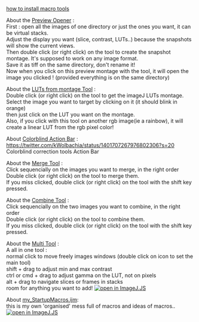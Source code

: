 [how to install macro tools](https://imagej.nih.gov/ij/docs/guide/146-20.html)

About the [Preview Opener](https://github.com/kwolbachia/Imagej-macro-addiction/blob/main/Preview%20Opener.ijm) :   
First : open all the images of one directory or just the ones you want, it can be virtual stacks.  
Adjust the display you want (slice, contrast, LUTs..) because the snapshots will show the current views.   
Then double click (or right click) on the tool to create the snapshot montage. It's supposed to work on any image format.    
Save it as tiff on the same directory, don't rename it!    
Now when you click on this preview montage with the tool, it will open the image you clicked ! (provided everything is on the same directory)   

About the [LUTs from montage Tool](https://github.com/kwolbachia/Imagej-macro-addiction/blob/main/LUTs_from_montage.ijm) :    
Double click (or right click) on the tool to get the imageJ LUTs montage.    
Select the image you want to target by clicking on it (it should blink in orange)     
then just click on the LUT you want on the montage.     
Also, if you click with this tool on another rgb image(ie a rainbow), it will create a linear LUT from the rgb pixel color!   

About [Colorblind Action Bar](https://github.com/kwolbachia/Imagej-macro-addiction/tree/main/Colorblind%20Bar) : 
<https://twitter.com/kWolbachia/status/1401707267976802306?s=20>     
Colorblind correction tools Action Bar

About the [Merge Tool](https://github.com/kwolbachia/Imagej-macro-addiction/blob/main/Merge%20Tool.ijm) :    
Click sequencially on the images you want to merge, in the right order     
Double click (or right click) on the tool to merge them.     
If you miss clicked, double click (or right click) on the tool with the shift key pressed.

About the [Combine Tool](https://github.com/kwolbachia/Imagej-macro-addiction/blob/main/Combine%20tool.ijm) :    
Click sequencially on the two images you want to combine, in the right order     
Double click (or right click) on the tool to combine them.     
If you miss clicked, double click (or right click) on the tool with the shift key pressed.   

About the [Multi Tool](https://github.com/kwolbachia/Imagej-macro-addiction/blob/main/multi_Tool.ijm) :   
A all in one tool :  
normal click to move freely images windows (double click on icon to set the main tool)        
shift + drag to adjust min and max contrast     
ctrl or cmd + drag to adjust gamma on the LUT, not on pixels    
alt + drag to navigate slices or frames in stacks      
room for anything you want to add!
[![open in ImageJ.JS](https://ij.imjoy.io/assets/badge/open-in-imagej-js-badge.svg)](https://ij.imjoy.io/?open=https://raw.githubusercontent.com/kwolbachia/Imagej-macro-addiction/main/multi_Tool.ijm)

About [my_StartupMacros.ijm](https://github.com/kwolbachia/Imagej-macro-addiction/blob/main/my_startupMacro.ijm):    
this is my own 'organised' mess full of macros and ideas of macros..
[![open in ImageJ.JS](https://ij.imjoy.io/assets/badge/open-in-imagej-js-badge.svg)](https://ij.imjoy.io/?open=https://raw.githubusercontent.com/kwolbachia/Imagej-macro-addiction/main/my_startupMacro.ijm)





